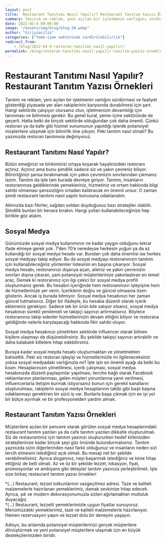 ```yaml
---
layout: post
title:  Restaurant Tanıtımı Nasıl Yapılır? Restaurant Tanıtım Yazısı Örnekleri 
summary: Tanıtım ve reklam, yeni açılan bir işletmenin varlığını sürdürmesi ve faaliyet gösterdiği piyasada yer alan rakiplerinin karşısında durabilmesi için şart. 
date: 2022-03-4 09:00:00
image: "/assets/img/blog/blog-20.webp"
author: "Girişimcilik"
categories: ["Yeme-içme sektöründe sürdürülebilirlik"]
redirect_from:
    - /blog/2022-03-4-restoran-tanitimi-nasil-yapilir/
permalink: /blog/restoran-tanitimi-nasil-yapilir-tanitim-yazisi-ornekleri/
---
```

# Restaurant Tanıtımı Nasıl Yapılır? Restaurant Tanıtım Yazısı Örnekleri

Tanıtım ve reklam, yeni açılan bir işletmenin varlığını sürdürmesi ve faaliyet gösterdiği piyasada yer alan rakiplerinin karşısında durabilmesi için şart. Hangi sektörde çalışıyor olursanız olun, işletmenizin devamlılığı için tanınması ve bilinmesi gerekir. Bu genel kural, yeme-içme sektöründe de geçerli. Hatta belki de birçok sektörde olduğundan çok daha önemli. Çünkü restoran ya da kafe gibi hizmet sunumunun yapıldığı işlerde potansiyel müşterilere ulaşmak için bilinirlik öne çıkıyor. Peki tanıtım nasıl olmalı? Bu yazımızda restoran tanıtımına değiniyoruz.

## Restaurant Tanıtımı Nasıl Yapılır?

Bütün emeğinizi ve birikiminizi ortaya koyarak hayalinizdeki restoranı açtınız. Açtınız ama bunu şimdilik sadece siz ve yakın çevreniz biliyor. Bilinirliğinizi şansa bırakmamak için yakın çevrenizin sınırlarından çıkmanız lazım. Tanıtım da işte tam burada devreye giriyor. Tanıtım, insanların restoranınıza geldiklerinde yemekleriniz, hizmetiniz ve ortam hakkında bilgi sahibi olmaması şanssızlığını ortadan kaldıracak en önemli unsur. O zaman şimdi restaurant tanıtımı nasıl yapılır konusuna odaklanalım.

Aklınızda bazı fikirler, sağdan soldan duyduğunuz bazı stratejiler olabilir. Şimdilik bunları bir kenara bırakın. Hangi yolları kullanabileceğinize hep birlikte göz atalım.

## Sosyal Medya

Günümüzde sosyal medya kullanımının ne kadar yaygın olduğunu tekrar ifade etmeye gerek yok. 7’den 70’e neredeyse herkesin yoğun ya da az kullandığı bir sosyal medya hesabı var. Bundan çok daha önemlisi ise herkes sosyal medyayı takip ediyor. Bu da sosyal medyayı restoranınızın tanıtımı için kullanabileceğiniz yöntemler listesinin en başına çıkarıyor. Sosyal medya hesabı, restoranınızı dışarıya açan, aileniz ve yakın çevrenizin sınırları dışına çıkaran, yani potansiyel müşterilerinize yakınlaştıran en temel araç. Demek ki restoranınız için ilgi çekici bir sosyal medya profili oluşturmanız gerek. Bu hesabın içeriğinde hem restoranınızın işleyişine hem de hizmetlerinize yer verin. İçeriklerin doğru ve güncel olmasına özen gösterin. Ancak iş burada bitmiyor. Sosyal medya hesabınızı her zaman güncel tutmalısınız. Diğer bir ifadeyle, bu hesaba düzenli olarak içerik eklemeniz gerekiyor. Sadece tek bir ürün bile satıyor olsanız, sosyal medya hesabınızı sürekli yenilemeli ve takipçi sayınızı artırmalısınız. Böylece restoranınızı takip edenler hizmetlerinizin devam ettiğini biliyor ve restorana geldiğinde nelerle karşılaşacağı hakkında fikir sahibi oluyor. 

Sosyal medya hesabınızı yönetirken sektörde influencer olarak bilinen kişilere ulaşmayı da düşünebilirsiniz. Bu şekilde takipçi sayınızı artırabilir ve daha kalabalık kitlelere hitap edebilirsiniz.

Buraya kadar sosyal meyda hesabı oluşturmaktan ve yönetmekten bahsettik. Peki siz restoran işleyişi ve hizmetlerinizle mi ilgileneceksiniz yoksa sosyal medyadaki varlığınızla mı? İşte işin en önemli ayağı da belki bu kısım. Hesaplarınızın yönetilmesi, içerik çalışması, sosyal medya hesabınızda düzenli paylaşımlar yapılması, tercihe bağlı olarak Facebook reklamlarının planlanması, gelen müşteri yorumlarına yanıt verilmesi, influencerlarla iletişim kurmak istiyorsanız bunun için gerekli kanalların oluşturulması, rakiplerin sosyal medya hesaplarının takibi gibi başlı başına odaklanmayı gerektiren bir sürü iş var. Bunlarla başa çıkmak için en iyi yol bir bütçe ayırmak ve bir profesyonelden yardım almak.

## Restaurant Tanıtım Yazısı Örnekleri

Müşterilere açılan bir pencere olarak görülen sosyal medya hesaplarındaki restaurant tanıtım yazıları ya da cafe tanıtım yazıları dikkatle oluşturulmalı. Siz de restaurantınız için tanıtım yazınızı oluştururken hedef kitlenizden stratejilerinize kadar birçok şeyi göz önünde bulundurmalısınız. Tanıtım yazınızda sizin diğerlerinden nasıl farklı olduğunuz ve insanların neden sizi tercih etmesini istediğiniz açık olmalı. Bu mesajı net bir şekilde verebilmelisiniz. Ayrıca sloganınız, neyi başarmak istediğiniz ve kime hitap ettiğiniz de belli olmalı. Az ve öz bir şekilde lezzet, lokasyon, fiyat, promosyonlar ve ambiyans gibi detaylar tanıtım yazınıza yerleştirilmeli. İşte size birkaç restaurant tanıtım yazısı örnekleri

*(...) Restaurant, lezzet tutkunlarının vazgeçilmez adresi. Taze ve kaliteli malzemelerle hazırlanan yemeklerimiz, damak zevkinize hitap edecek. Ayrıca, şık ve modern dekorasyonumuzla sizleri ağırlamaktan mutluluk duyacağız.<br>
*(...) Restaurant, lezzetli yemeklerimizle uygun fiyatlar sunuyoruz. Menümüzdeki yemeklerimiz, taze ve kaliteli malzemelerle hazırlanıyor. Hemen rezervasyon yapın ve lezzet dolu bir deneyim yaşayın.

Adisyo, bu anlamda potansiyel müşterilerinizi gerçek müşterilere dönüştürmek ve yeni potansiyel müşterilere ulaşmak için en büyük destekçilerinizden biridir.







